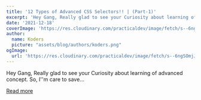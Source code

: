 ```yaml
---
title: '12 Types of Advanced CSS Selectors!! | (Part-1)'
excerpt: 'Hey Gang, Really glad to see your Curiosity about learning of advanced concept. So, I''m care to save...'
date: '2021-12-18'
coverImage: 'https://res.cloudinary.com/practicaldev/image/fetch/s--6ngSOmjJ--/c_imagga_scale,f_auto,fl_progressive,h_420,q_auto,w_1000/https://dev-to-uploads.s3.amazonaws.com/uploads/articles/5mi8rij2qerm4z0pu66l.png'
author:
  name: Koders
  picture: "assets/blog/authors/koders.png"
ogImage:
  url: 'https://res.cloudinary.com/practicaldev/image/fetch/s--6ngSOmjJ--/c_imagga_scale,f_auto,fl_progressive,h_420,q_auto,w_1000/https://dev-to-uploads.s3.amazonaws.com/uploads/articles/5mi8rij2qerm4z0pu66l.png'
---
```


Hey Gang, Really glad to see your Curiosity about learning of advanced concept. So, I''m care to save...

[Read more](https://dev.to/preethi_dev/12-types-of-advanced-css-selectors-part-1-5b3d)
